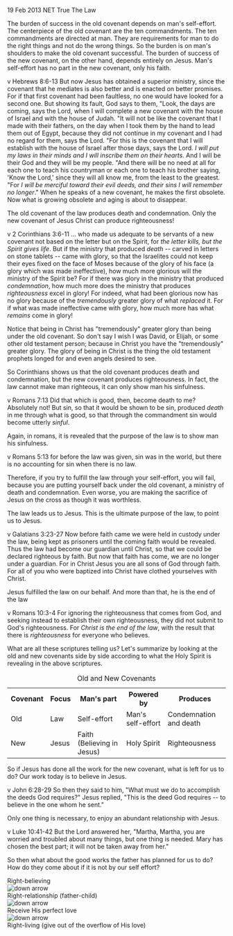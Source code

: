 19 Feb 2013
NET True
The Law

The burden of success in the old covenant depends on man's self-effort.  The centerpiece of the old covenant are the ten commandments.  The ten commandments are directed at man.  They are requirements for man to do the right things and not do the wrong things.  So the burden is on man's shoulders to make the old covenant successful.  The burden of success of the new covenant, on the other hand, depends entirely on Jesus.  Man's self-effort has no part in the new covenant, only his faith.

v
Hebrews 8:6-13
But now Jesus has obtained a superior ministry, since the covenant that he mediates is also better and is enacted on better promises.  For if that first covenant had been faultless, no one would have looked for a second one. But showing its fault, God says to them, "Look, the days are coming, says the Lord, when I will complete a new covenant with the house of Israel and with the house of Judah.  "It will not be like the covenant that I made with their fathers, on the day when I took them by the hand to lead them out of Egypt, because they did not continue in my covenant and I had no regard for them, says the Lord.  "For this is the covenant that I will establish with the house of Israel after those days, says the Lord. *I will put my laws in their minds and I will inscribe them on their hearts*. And I will be their God and they will be my people.  "And there will be no need at all for each one to teach his countryman or each one to teach his brother saying, 'Know the Lord,' since they will all know me, from the least to the greatest.  "For *I will be merciful toward their evil deeds, and their sins I will remember no longer*." When he speaks of a new covenant, he makes the first obsolete. Now what is growing obsolete and aging is about to disappear.


The old covenant of the law produces death and condemnation.  Only the new covenant of Jesus Christ can produce righteousness!  


v
2 Corinthians 3:6-11
... who made us adequate to be servants of a new covenant not based on the letter but on the Spirit, for *the letter kills, but the Spirit gives life*.  But if the ministry that produced *death* -- carved in letters on stone tablets -- came with glory, so that the Israelites could not keep their eyes fixed on the face of Moses because of the glory of his face (a glory which was made ineffective), how much more glorious will the ministry of the Spirit be? For if there was glory in the ministry that produced *condemnation*, how much more does the ministry that produces *righteousness* excel in glory!  For indeed, what had been glorious now has no glory because of the *tremendously* greater glory of what *replaced* it.  For if what was made ineffective came with glory, how much more has what *remains* come in glory!

Notice that being in Christ has "tremendously" greater glory than being under the old covenant.  So don't say I wish I was David, or Elijah, or some other old testament person; because in Christ you have the "tremendously" greater glory.  The glory of being in Christ is the thing the old testament prophets longed for and even angels desired to see.

So Corinthians shows us that the old covenant produces death and condemnation, but the new covenant produces righteousness.  In fact, the law cannot make man righteous, it can only show man his sinfulness.

v
Romans 7:13
Did that which is good, then, become death to me? Absolutely not! But sin, so that it would be shown to be sin, produced *death* in me through what is good, so that through the commandment sin would become utterly *sinful*.

Again, in romans, it is revealed that the purpose of the law is to show man his sinfulness.

v
Romans 5:13
for before the law was given, sin was in the world, but there is no accounting for sin when there is no law.

Therefore, if you try to fulfill the law through your self-effort, you will fail, because you are putting yourself back under the old covenant, a ministry of death and condemnation.  Even worse, you are making the sacrifice of Jesus on the cross as though it was worthless.

The law leads us to Jesus.  This is the ultimate purpose of the law, to point us to Jesus.

v
Galatians 3:23-27
Now before faith came we were held in custody under the law, being kept as prisoners until the coming faith would be revealed.  Thus the law had become our guardian until Christ, so that we could be declared righteous by faith.  But now that faith has come, we are no longer under a guardian.  For in Christ Jesus you are all sons of God through faith.  For all of you who were baptized into Christ have clothed yourselves with Christ.

Jesus fulfilled the law on our behalf.  And more than that, he is the end of the law

v
Romans 10:3-4
For ignoring the righteousness that comes from God, and seeking instead to establish their own righteousness, they did not submit to God's righteousness. For *Christ is the end of the law*, with the result that there is *righteousness* for everyone who believes.

What are all these scriptures telling us?  Let's summarize by looking at the old and new covenants side by side according to what the Holy Spirit is revealing in the above scriptures. 

<other>
<table>
<caption>Old and New Covenants</caption>
<tr>
    <th>Covenant</th> <th>Focus</th> <th>Man's part</th> <th>Powered by</th> <th>Produces</th>
</tr>
<tr>
    <td>Old</td> <td>Law</td> <td>Self-effort</td> <td>Man's self-effort</td> <td>Condemnation and death</td>
</tr>
<tr>
    <td>New</td> <td>Jesus</td> <td>Faith (Believing in Jesus)</td> <td>Holy Spirit</td> <td>Righteousness</td>
</tr>
</table>
</other>

So if Jesus has done all the work for the new covenant, what is left for us to do?  Our work today is to believe in Jesus.

v
John 6:28-29
So then they said to him, "What must we do to accomplish the deeds God requires?"  Jesus replied, "This is the deed God requires -- to believe in the one whom he sent."

Only one thing is necessary, to enjoy an abundant relationship with Jesus.

v
Luke 10:41-42
But the Lord answered her, "Martha, Martha, you are worried and troubled about many things, but one thing is needed. Mary has chosen the best part; it will not be taken away from her."

So then what about the good works the father has planned for us to do?  How do they come about if it is not by our self effort?

<other>
<div id="flow">

<div class="step">
Right-believing
</div>

<div class="arrow">
<img src="arrow.png" alt="down arrow" />
</div>

<div class="step">
Right-relationship (father-child)
</div>

<div class="arrow">
<img src="arrow.png" alt="down arrow" />
</div>

<div class="step">
Receive His perfect love
</div>

<div class="arrow">
<img src="arrow.png" alt="down arrow" />
</div>

<div class="step">
Right-living
(give out of the overflow of His love)
</div>
</div>
</other>

